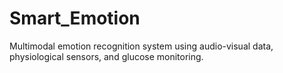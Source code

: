 # Smart_Emotion
Multimodal emotion recognition system using audio-visual data, physiological sensors, and glucose monitoring.
